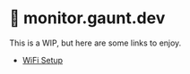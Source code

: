 ---
---
<main class="l-index">
  <div class="l-index-wrapper">
    <h1 class="drac-heading-xl">👋 monitor.gaunt.dev</h1>
    <p class="drac-text drac-line-height drac-text-white">This is a WIP, but here are some links to enjoy.</p>
    <ul class="drac-list drac-list--unordered drac-list-purple">
      <li><a class="drac-anchor drac-text drac-text-white drac-text-purple--hover" href="/wifi/setup">WiFi Setup</a></li>
    </ul>
  </div>
</main>
